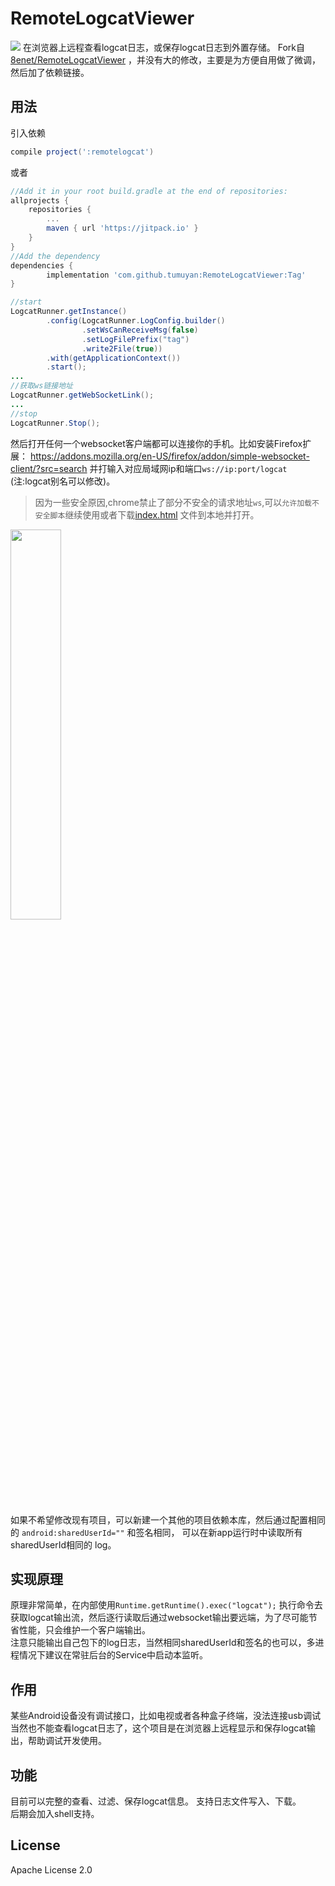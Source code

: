 # RemoteLogcatViewer
[![](https://jitpack.io/v/tumuyan/RemoteLogcatViewer.svg)](https://jitpack.io/#tumuyan/RemoteLogcatViewer)
在浏览器上远程查看logcat日志，或保存logcat日志到外置存储。
Fork自[8enet/RemoteLogcatViewer](https://github.com/8enet/RemoteLogcatViewer)
，并没有大的修改，主要是为方便自用做了微调，然后加了依赖链接。

## 用法
引入依赖
```gradle
compile project(':remotelogcat')
```
或者
```gradle
//Add it in your root build.gradle at the end of repositories:
allprojects {
    repositories {
        ...
        maven { url 'https://jitpack.io' }
    }
}
//Add the dependency
dependencies {
        implementation 'com.github.tumuyan:RemoteLogcatViewer:Tag'
}
```

```java
//start
LogcatRunner.getInstance()
        .config(LogcatRunner.LogConfig.builder()
                .setWsCanReceiveMsg(false)
                .setLogFilePrefix("tag")
                .write2File(true))
        .with(getApplicationContext())
        .start();
...
//获取ws链接地址
LogcatRunner.getWebSocketLink();
...
//stop
LogcatRunner.Stop();
```



然后打开任何一个websocket客户端都可以连接你的手机。比如安装Firefox扩展：
https://addons.mozilla.org/en-US/firefox/addon/simple-websocket-client/?src=search 并打输入对应局域网ip和端口`ws://ip:port/logcat` (注:logcat别名可以修改)。

> 因为一些安全原因,chrome禁止了部分不安全的请求地址`ws`,可以`允许加载不安全脚本`继续使用或者下载[index.html](https://raw.githubusercontent.com/tumuyan/RemoteLogcatViewer/master/index.html) 文件到本地并打开。
<img src="images/web_ui_1.jpg" width="40%" height="40%" />

如果不希望修改现有项目，可以新建一个其他的项目依赖本库，然后通过配置相同的 `android:sharedUserId=""` 和签名相同，
可以在新app运行时中读取所有sharedUserId相同的 log。

## 实现原理
原理非常简单，在内部使用`Runtime.getRuntime().exec("logcat");` 执行命令去获取logcat输出流，然后逐行读取后通过websocket输出要远端，为了尽可能节省性能，只会维护一个客户端输出。   
注意只能输出自己包下的log日志，当然相同sharedUserId和签名的也可以，多进程情况下建议在常驻后台的Service中启动本监听。

## 作用
某些Android设备没有调试接口，比如电视或者各种盒子终端，没法连接usb调试当然也不能查看logcat日志了，这个项目是在浏览器上远程显示和保存logcat输出，帮助调试开发使用。

## 功能
目前可以完整的查看、过滤、保存logcat信息。
支持日志文件写入、下载。  
后期会加入shell支持。

## License
Apache License 2.0
